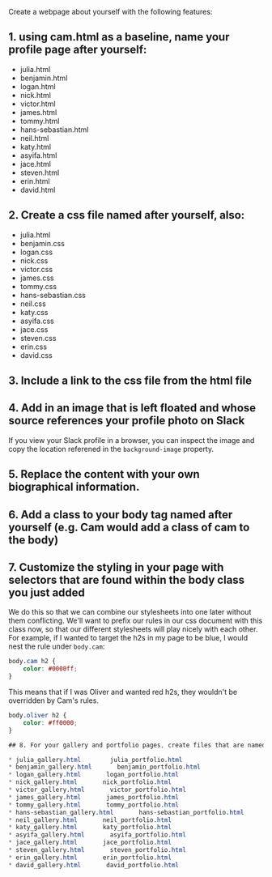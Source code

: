 Create a webpage about yourself with the following features:

## 1. using cam.html as a baseline, name your profile page after yourself:

* julia.html
* benjamin.html
* logan.html
* nick.html
* victor.html
* james.html
* tommy.html
* hans-sebastian.html
* neil.html
* katy.html
* asyifa.html
* jace.html
* steven.html
* erin.html
* david.html

## 2. Create a css file named after yourself, also:

* julia.html
* benjamin.css
* logan.css
* nick.css
* victor.css
* james.css
* tommy.css
* hans-sebastian.css
* neil.css
* katy.css
* asyifa.css
* jace.css
* steven.css
* erin.css
* david.css

## 3. Include a link to the css file from the html file

## 4. Add in an image that is left floated and whose source references your profile photo on Slack

If you view your Slack profile in a browser, you can inspect the image and copy the location referened in the `background-image` property.

## 5. Replace the content with your own biographical information.

## 6. Add a class to your body tag named after yourself (e.g. Cam would add a class of cam to the body)

## 7. Customize the styling in your page with selectors that are found within the body class you just added

We do this so that we can combine our stylesheets into one later without them conflicting.  We'll want to prefix our rules in our css document with this class now, so that our different stylesheets will play nicely with each other.  For example, if I wanted to target the h2s in my page to be blue, I would nest the rule under `body.cam`:

```css
body.cam h2 {
	color: #0000ff;
}
```

This means that if I was Oliver and wanted red h2s, they wouldn't be overridden by Cam's rules.

```css
body.oliver h2 {
	color: #ff0000;
}

## 8. For your gallery and portfolio pages, create files that are named as follows: 

* julia_gallery.html        julia_portfolio.html
* benjamin_gallery.html       benjamin_portfolio.html
* logan_gallery.html       logan_portfolio.html
* nick_gallery.html       nick_portfolio.html
* victor_gallery.html       victor_portfolio.html
* james_gallery.html       james_portfolio.html
* tommy_gallery.html       tommy_portfolio.html
* hans-sebastian_gallery.html       hans-sebastian_portfolio.html
* neil_gallery.html       neil_portfolio.html
* katy_gallery.html       katy_portfolio.html
* asyifa_gallery.html       asyifa_portfolio.html
* jace_gallery.html       jace_portfolio.html
* steven_gallery.html       steven_portfolio.html
* erin_gallery.html       erin_portfolio.html
* david_gallery.html       david_portfolio.html
